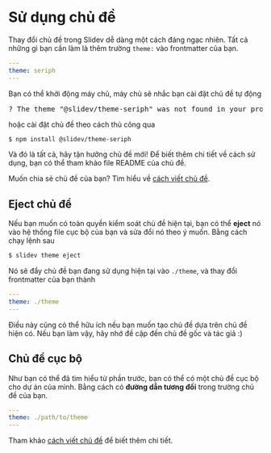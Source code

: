 # Sử dụng chủ đề

Thay đổi chủ đề trong Slidev dễ dàng một cách đáng ngạc nhiên. Tất cả những gì bạn cần làm là thêm trường `theme:` vào frontmatter của bạn.

```yaml
---
theme: seriph
---
```

Bạn có thể khởi động máy chủ, máy chủ sẽ nhắc bạn cài đặt chủ đề tự động

<div class="language-md">
<pre>
<span class="token keyword">?</span> The theme <span class="token string">"@slidev/theme-seriph"</span> was not found in your project, do you want to install it now? › (Y/n)
</pre>
</div>

hoặc cài đặt chủ đề theo cách thủ công qua

```bash
$ npm install @slidev/theme-seriph
```

Và đó là tất cả, hãy tận hưởng chủ đề mới! Để biết thêm chi tiết về cách sử dụng, bạn có thể tham khảo file README của chủ đề.

Muốn chia sẻ chủ đề của bạn? Tìm hiểu về [cách viết chủ đề](/themes/write-a-theme).

## Eject chủ đề

Nếu bạn muốn có toàn quyền kiểm soát chủ đề hiện tại, bạn có thể **eject** nó vào hệ thống file cục bộ của bạn và sửa đổi nó theo ý muốn. Bằng cách chạy lệnh sau

```bash
$ slidev theme eject
```

Nó sẽ đẩy chủ đề bạn đang sử dụng hiện tại vào `./theme`, và thay đổi frontmatter của bạn thành 

```yaml
---
theme: ./theme
---
```

Điều này cũng có thể hữu ích nếu bạn muốn tạo chủ đề dựa trên chủ đề hiện có. Nếu bạn làm vậy, hãy nhớ đề cập đến chủ đề gốc và tác giả :)

## Chủ đề cục bộ

Như bạn có thể đã tìm hiểu từ phần trước, bạn có thể có một chủ đề cục bộ cho dự án của mình. Bằng cách có **đường dẫn tương đối** trong trường chủ đề của bạn.

```yaml
---
theme: ./path/to/theme
---
```

Tham khảo [cách viết chủ đề](/themes/write-a-theme) để biết thêm chi tiết.
